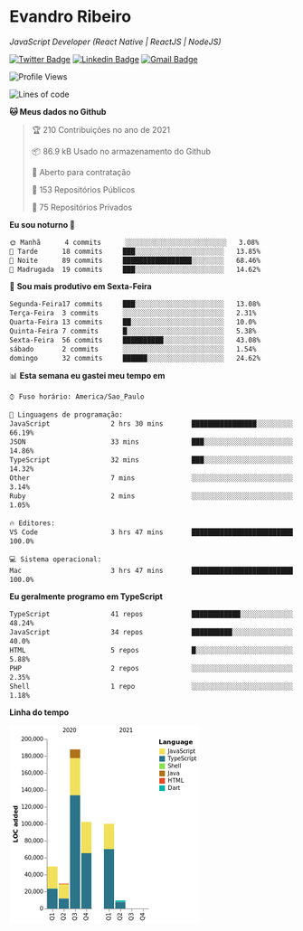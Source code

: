 # Evandro **Ribeiro**

*JavaScript Developer (React Native | ReactJS | NodeJS)*

[![Twitter Badge](https://img.shields.io/badge/-@ribeiroevandro-201B2D?style=flat-square&labelColor=201B2D&logo=twitter&logoColor=white&link=https://twitter.com/ribeiroevandro)](https://twitter.com/ribeiroevandro) 
[![Linkedin Badge](https://img.shields.io/badge/-Evandro%20Ribeiro-201B2D?style=flat-square&logo=Linkedin&logoColor=white&link=https://www.linkedin.com/in/ribeiroevandro)](https://www.linkedin.com/in/ribeiroevandro) 
[![Gmail Badge](https://img.shields.io/badge/-oi@ribeiroevandro.com.br-201B2D?style=flat-square&logo=Gmail&logoColor=white&link=mailto:oi@ribeiroevandro.com.br)](mailto:oi@ribeiroevandro.com.br)


<!--START_SECTION:waka-->
![Profile Views](http://img.shields.io/badge/Visualizac%C3%B5es%20do%20perfil-0-blue)

![Lines of code](https://img.shields.io/badge/Desde%20o%20Hello%20World%20eu%20escrevi-478499%20linhas%20de%20c%C3%B3digo-blue)

**🐱 Meus dados no Github** 

> 🏆 210 Contribuições no ano de 2021
 > 
> 📦 86.9 kB Usado no armazenamento do Github 
 > 
> 💼 Aberto para contratação
 > 
> 📜 153 Repositórios Públicos 
 > 
> 🔑 75 Repositórios Privados  
 > 
**Eu sou noturno 🦉** 

```text
🌞 Manhã      4 commits      ░░░░░░░░░░░░░░░░░░░░░░░░░   3.08% 
🌆 Tarde      18 commits     ███░░░░░░░░░░░░░░░░░░░░░░   13.85% 
🌃 Noite      89 commits     █████████████████░░░░░░░░   68.46% 
🌙 Madrugada  19 commits     ███░░░░░░░░░░░░░░░░░░░░░░   14.62%

```
📅 **Sou mais produtivo em Sexta-Feira** 

```text
Segunda-Feira17 commits     ███░░░░░░░░░░░░░░░░░░░░░░   13.08% 
Terça-Feira  3 commits      ░░░░░░░░░░░░░░░░░░░░░░░░░   2.31% 
Quarta-Feira 13 commits     ██░░░░░░░░░░░░░░░░░░░░░░░   10.0% 
Quinta-Feira 7 commits      █░░░░░░░░░░░░░░░░░░░░░░░░   5.38% 
Sexta-Feira  56 commits     ██████████░░░░░░░░░░░░░░░   43.08% 
sábado       2 commits      ░░░░░░░░░░░░░░░░░░░░░░░░░   1.54% 
domingo      32 commits     ██████░░░░░░░░░░░░░░░░░░░   24.62%

```


📊 **Esta semana eu gastei meu tempo em** 

```text
⌚︎ Fuso horário: America/Sao_Paulo

💬 Linguagens de programação: 
JavaScript               2 hrs 30 mins       ████████████████░░░░░░░░░   66.19% 
JSON                     33 mins             ███░░░░░░░░░░░░░░░░░░░░░░   14.86% 
TypeScript               32 mins             ███░░░░░░░░░░░░░░░░░░░░░░   14.32% 
Other                    7 mins              ░░░░░░░░░░░░░░░░░░░░░░░░░   3.14% 
Ruby                     2 mins              ░░░░░░░░░░░░░░░░░░░░░░░░░   1.05%

🔥 Editores: 
VS Code                  3 hrs 47 mins       █████████████████████████   100.0%

💻 Sistema operacional: 
Mac                      3 hrs 47 mins       █████████████████████████   100.0%

```

**Eu geralmente programo em TypeScript** 

```text
TypeScript               41 repos            ████████████░░░░░░░░░░░░░   48.24% 
JavaScript               34 repos            ██████████░░░░░░░░░░░░░░░   40.0% 
HTML                     5 repos             █░░░░░░░░░░░░░░░░░░░░░░░░   5.88% 
PHP                      2 repos             ░░░░░░░░░░░░░░░░░░░░░░░░░   2.35% 
Shell                    1 repo              ░░░░░░░░░░░░░░░░░░░░░░░░░   1.18%

```


**Linha do tempo**

![Chart not found](https://raw.githubusercontent.com/ribeiroevandro/ribeiroevandro/master/charts/bar_graph.png) 


<!--END_SECTION:waka-->
